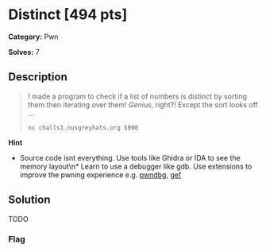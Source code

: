 # Distinct [494 pts]

**Category:** Pwn

**Solves:** 7

## Description
> I made a program to check if a list of numbers is distinct by sorting them then iterating over them!
> *Genius*, right?! Except the sort looks off ...
> 
> `nc challs1.nusgreyhats.org 5000`

**Hint**
* Source code isnt everything. Use tools like Ghidra or IDA to see the memory layout\n* Learn to use a debugger like gdb. Use extensions to improve the pwning experience e.g. [pwndbg](https://github.com/pwndbg/pwndbg), [gef](https://gef.readthedocs.io/)

## Solution
TODO
### Flag

